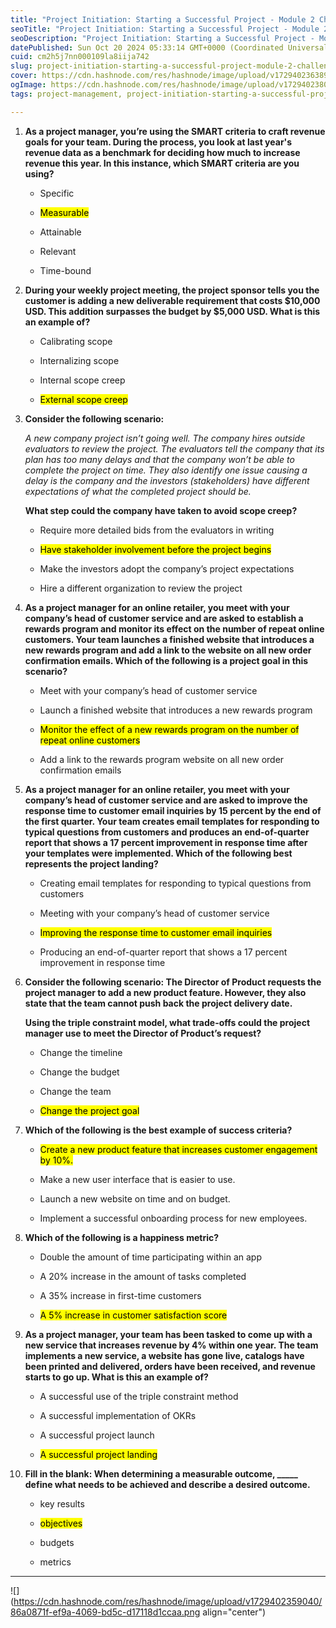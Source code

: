```yaml
---
title: "Project Initiation: Starting a Successful Project - Module 2 Challenge"
seoTitle: "Project Initiation: Starting a Successful Project - Module 2 Challenge"
seoDescription: "Project Initiation: Starting a Successful Project - Module 2 Challenge"
datePublished: Sun Oct 20 2024 05:33:14 GMT+0000 (Coordinated Universal Time)
cuid: cm2h5j7nn000109la8iija742
slug: project-initiation-starting-a-successful-project-module-2-challenge
cover: https://cdn.hashnode.com/res/hashnode/image/upload/v1729402363894/66c38210-448b-44c1-a42b-162c3e9e0d12.png
ogImage: https://cdn.hashnode.com/res/hashnode/image/upload/v1729402380120/ed40a2db-ae65-47eb-acbe-2f3a7c036054.png
tags: project-management, project-initiation-starting-a-successful-project-module-2-challenge

---
```


1. **As a project manager, you’re using the SMART criteria to craft revenue goals for your team. During the process, you look at last year's revenue data as a benchmark for deciding how much to increase revenue this year. In this instance, which SMART criteria are you using?**
    
    * Specific
        
    * <mark>Measurable</mark>
        
    * Attainable
        
    * Relevant
        
    * Time-bound
        
2. **During your weekly project meeting, the project sponsor tells you the customer is adding a new deliverable requirement that costs $10,000 USD. This addition surpasses the budget by $5,000 USD. What is this an example of?**
    
    * Calibrating scope
        
    * Internalizing scope
        
    * Internal scope creep
        
    * <mark>External scope creep</mark>
        
3. **Consider the following scenario:**
    
    *A new company project isn’t going well. The company hires outside evaluators to review the project. The evaluators tell the company that its plan has too many delays and that the company won’t be able to complete the project on time. They also identify one issue causing a delay is the company and the investors (stakeholders) have different expectations of what the completed project should be.*
    
    **What step could the company have taken to avoid scope creep?**
    
    * Require more detailed bids from the evaluators in writing
        
    * <mark>Have stakeholder involvement before the project begins</mark>
        
    * Make the investors adopt the company’s project expectations
        
    * Hire a different organization to review the project
        
4. **As a project manager for an online retailer, you meet with your company’s head of customer service and are asked to establish a rewards program and monitor its effect on the number of repeat online customers. Your team launches a finished website that introduces a new rewards program and add a link to the website on all new order confirmation emails. Which of the following is a project goal in this scenario?**
    
    * Meet with your company’s head of customer service
        
    * Launch a finished website that introduces a new rewards program
        
    * <mark>Monitor the effect of a new rewards program on the number of repeat online customers</mark>
        
    * Add a link to the rewards program website on all new order confirmation emails
        
5. **As a project manager for an online retailer, you meet with your company’s head of customer service and are asked to improve the response time to customer email inquiries by 15 percent by the end of the first quarter. Your team creates email templates for responding to typical questions from customers and produces an end-of-quarter report that shows a 17 percent improvement in response time after your templates were implemented. Which of the following best represents the project landing?**
    
    * Creating email templates for responding to typical questions from customers
        
    * Meeting with your company’s head of customer service
        
    * <mark>Improving the response time to customer email inquiries</mark>
        
    * Producing an end-of-quarter report that shows a 17 percent improvement in response time
        
6. **Consider the following scenario: The Director of Product requests the project manager to add a new product feature. However, they also state that the team cannot push back the project delivery date.**
    
    **Using the triple constraint model, what trade-offs could the project manager use to meet the Director of Product’s request?**
    
    * Change the timeline
        
    * Change the budget
        
    * Change the team
        
    * <mark>Change the project goal</mark>
        
7. **Which of the following is the best example of success criteria?**
    
    * <mark>Create a new product feature that increases customer engagement by 10%.</mark>
        
    * Make a new user interface that is easier to use.
        
    * Launch a new website on time and on budget.
        
    * Implement a successful onboarding process for new employees.
        
8. **Which of the following is a happiness metric?**
    
    * Double the amount of time participating within an app
        
    * A 20% increase in the amount of tasks completed
        
    * A 35% increase in first-time customers
        
    * <mark>A 5% increase in customer satisfaction score</mark>
        
9. **As a project manager, your team has been tasked to come up with a new service that increases revenue by 4% within one year. The team implements a new service, a website has gone live, catalogs have been printed and delivered, orders have been received, and revenue starts to go up. What is this an example of?**
    
    * A successful use of the triple constraint method
        
    * A successful implementation of OKRs
        
    * A successful project launch
        
    * <mark>A successful project landing</mark>
        
10. **Fill in the blank: When determining a measurable outcome, \_\_\_\_\_ define what needs to be achieved and describe a desired outcome.**
    
    * key results
        
    * <mark>objectives</mark>
        
    * budgets
        
    * metrics
        

---

![](https://cdn.hashnode.com/res/hashnode/image/upload/v1729402359040/86a0871f-ef9a-4069-bd5c-d17118d1ccaa.png align="center")
